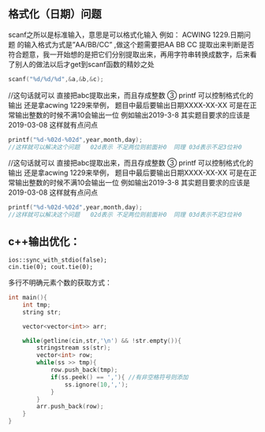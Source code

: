  ## 格式化（日期）问题

scanf之所以是标准输入，意思是可以格式化输入 例如：
ACWING 1229.日期问题 的输入格式为式是”AA/BB/CC” ,做这个题需要把AA BB CC 提取出来判断是否符合题意，我一开始想的是把它们分别提取出来，再用字符串转换成数字，后来看了别人的做法以后才get到scanf函数的精妙之处

```c
scanf("%d/%d/%d",&a,&b,&c);
```

//这句话就可以 直接把abc提取出来，而且存成整数
③ printf 可以控制格式化的输出
还是拿acwing 1229来举例， 题目中最后要输出日期XXXX-XX-XX 可是在正常输出整数的时候不满10会输出一位 例如输出2019-3-8 其实题目要求的应该是2019-03-08 这样就有点问点

```c
printf("%d-%02d-%02d",year,month,day);
//这样就可以解决这个问题   02d表示 不足两位则前面补0  同理 03d表示不足3位补0
```

//这句话就可以 直接把abc提取出来，而且存成整数
③ printf 可以控制格式化的输出
还是拿acwing 1229来举例， 题目中最后要输出日期XXXX-XX-XX 可是在正常输出整数的时候不满10会输出一位 例如输出2019-3-8 其实题目要求的应该是2019-03-08 这样就有点问点

```c
printf("%d-%02d-%02d",year,month,day);
//这样就可以解决这个问题   02d表示 不足两位则前面补0  同理 03d表示不足3位补0
```



## c++输出优化：

```
ios::sync_with_stdio(false);
cin.tie(0); cout.tie(0);
```



多行不明确元素个数的获取方式：

```c++
int main(){
    int tmp;
    string str;

    vector<vector<int>> arr;

    while(getline(cin,str,'\n') && !str.empty()){
        stringstream ss(str);
        vector<int> row;
        while(ss >> tmp){
            row.push_back(tmp);
            if(ss.peek() == ','){ //有非空格符号则添加
                ss.ignore(10,',');
            }
        }
        arr.push_back(row);
    }
}
```

